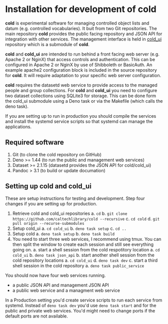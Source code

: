 Installation for development of **cold**
========================================

**cold** is experimental software for managing controlled object lists and datum (e.g. controlled vocabularies). It buit from two Git repositories. The main repository **cold** provides the public facing repository and JSON API for integration with other services. The management interface is held in [cold_ui](https://github.com/caltechlibrary/cold_ui) repository which is a submodule of **cold**.

**cold** and **cold_ui** are intended to run behind a front facing web server (e.g. Apache 2 or NginX) that access controls and authentication. This can be configured in Apache 2 or NginX by use of Shibboleth or BasicAuth.  An example apache2 configuration block is included in the source repository for **cold**. It will require adaptation to your specific web server configuration.

**cold** requires the datasetd web service to provide access to the managed people and group collections. For **cold** and **cold_ui** you need to configure two dataset collections using SQLite3 for storage. This can be done form the cold_ui submodule using a Deno task or via the Makefile (which calls the deno task).

If you are setting up to run in production you should compile the services and
install the systemd service scripts so that systemd can manage the applications.

Required software
-----------------

1. Git (to clone the cold repository on GitHub)
2. Deno >= 1.44 (to run the public and management web services)
3. Dataset >= 2.1.15 (datasetd provides the JSON API for cold/cold_ui)
4. Pandoc > 3.1 (to build or update documation)

Setting up cold and cold_ui
---------------------------

These are setup instructions for testing and development.  Step four changes
if you are setting up for production.

1. Retrieve cold and cold_ui repositories
    a. `cd`
    b. `git clone https://github.com/caltechlibrary/cold --recursive`
    c. `cd cold`
    d. `git pull origin --recurse-submodules`
2. Setup cold_ui
    a. `cd cold_ui`
    b. `deno task setup`
    c. `cd ..`
3. Setup cold
    a. `deno task setup`
    b. `deno task build`
4. You need to start three web services, I recommend using tmux. You can then split the window to create each session and still see everything going on.
    a. start a shell session from the cold respotitory location
      a. `cd cold_ui`
      b. `deno task json_api`
    b. start another shell session from the cold repository locations
      a. `cd cold_ui`
      d. `deno task dev`
    c. start a third shell session in the cold repository
      a. `deno task public_service`

You should now have four web services running.

- a public JSON API and management JSON API
- a public web service and a managment web service

In a Production setting you'd create service scripts to run each service from systemd. Instead of `deno task dev` you'd use `deno task start` and for the public and private web services. You'd might need to change ports if the default ports are not available.
